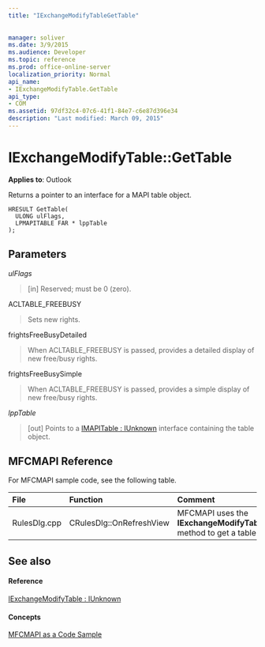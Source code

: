 ```yaml
---
title: "IExchangeModifyTableGetTable"
 
 
manager: soliver
ms.date: 3/9/2015
ms.audience: Developer
ms.topic: reference
ms.prod: office-online-server
localization_priority: Normal
api_name:
- IExchangeModifyTable.GetTable
api_type:
- COM
ms.assetid: 97df32c4-07c6-41f1-84e7-c6e87d396e34
description: "Last modified: March 09, 2015"
---
```


# IExchangeModifyTable::GetTable

  
  
**Applies to**: Outlook 
  
Returns a pointer to an interface for a MAPI table object.
  
```
HRESULT GetTable( 
  ULONG ulFlags, 
  LPMAPITABLE FAR * lppTable 
); 

```

## Parameters

 _ulFlags_
  
> [in] Reserved; must be 0 (zero).
    
ACLTABLE_FREEBUSY
  
> Sets new rights.
    
frightsFreeBusyDetailed
  
> When ACLTABLE_FREEBUSY is passed, provides a detailed display of new free/busy rights.
    
frightsFreeBusySimple
  
> When ACLTABLE_FREEBUSY is passed, provides a simple display of new free/busy rights.
    
 _lppTable_
  
> [out] Points to a [IMAPITable : IUnknown](imapitableiunknown.md) interface containing the table object. 
    
## MFCMAPI Reference

For MFCMAPI sample code, see the following table.
  
|**File**|**Function**|**Comment**|
|:-----|:-----|:-----|
|RulesDlg.cpp  <br/> |CRulesDlg::OnRefreshView  <br/> |MFCMAPI uses the **IExchangeModifyTable::GetTable** method to get a table of rules.  <br/> |
   
## See also

#### Reference

[IExchangeModifyTable : IUnknown](iexchangemodifytableiunknown.md)
#### Concepts

[MFCMAPI as a Code Sample](mfcmapi-as-a-code-sample.md)

